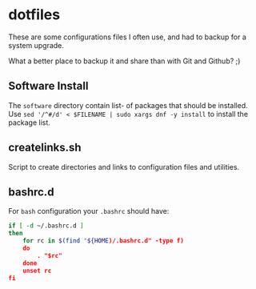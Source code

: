 dotfiles
========

These are some configurations files I often use, and had to backup for
a system upgrade.

What a better place to backup it and share than with Git and Github? ;)


Software Install
----------------

The `software` directory contain list- of packages that should be
installed. Use `sed '/^#/d' < $FILENAME | sudo xargs dnf -y install`
to install the package list.


createlinks.sh
--------------

Script to create directories and links to configuration files and
utilities.


bashrc.d
--------

For `bash` configuration your `.bashrc` should have:

```sh
if [ -d ~/.bashrc.d ]
then
    for rc in $(find "${HOME)/.bashrc.d" -type f)
    do
        . "$rc"
    done
    unset rc
fi
```

